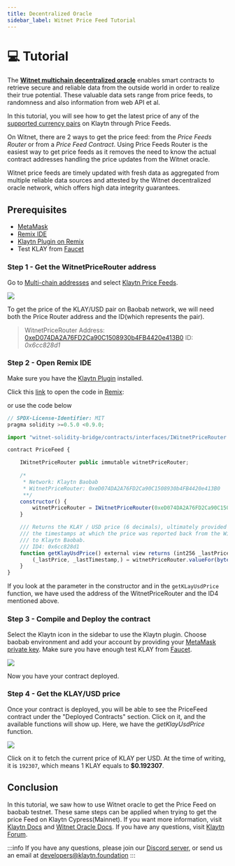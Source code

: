 ```yaml
---
title: Decentralized Oracle
sidebar_label: Witnet Price Feed Tutorial
---
```


# 💻 Tutorial <a id="Witnet Price Feed Tutorial"></a>

The **[Witnet multichain decentralized oracle](https://docs.witnet.io/)** enables smart contracts to retrieve secure and reliable data from the outside world in order to realize their true potential. These valuable data sets range from price feeds, to randomness and also information from web API et al. 

In this tutorial, you will see how to get the latest price of any of the [supported currency pairs](https://docs.witnet.io/) on Klaytn through Price Feeds.

On Witnet, there are 2 ways to get the price feed: from the *Price Feeds Router* or from a *Price Feed Contract*. Using Price Feeds Router is the easiest way to get price feeds as it removes the need to know the actual contract addresses handling the price updates from the Witnet oracle.

Witnet price feeds are timely updated with fresh data as aggregated from multiple reliable data sources and attested by the Witnet decentralized oracle network, which offers high data integrity guarantees.


## Prerequisites <a id="Prerequisites"></a> 

* [MetaMask](https://metamask.io/download/)
* [Remix IDE](https://remix.ethereum.org/)
* [Klaytn Plugin on Remix](https://klaytn.foundation/using-klaytn-plugin-on-remix/)
* Test KLAY from [Faucet](https://baobab.wallet.klaytn.foundation/faucet)

### Step 1 - Get the WitnetPriceRouter address <a id="Get the WitnetPriceRouter address "></a>

Go to [Multi-chain addresses](https://docs.witnet.io/smart-contracts/witnet-data-feeds/addresses) and select [Klaytn Price Feeds](https://docs.witnet.io/smart-contracts/witnet-data-feeds/addresses/klaytn-price-feeds).

![](/images/witnet/price-feed.png)


To get the price of the KLAY/USD pair on Baobab network, we will need both the Price Router address and the ID(which represents the pair).
> WitnetPriceRouter Address: [0xeD074DA2A76FD2Ca90C1508930b4FB4420e413B0](https://baobab.scope.klaytn.com/account/0xeD074DA2A76FD2Ca90C1508930b4FB4420e413B0?tabId=txList)
> ID: *0x6cc828d1*


### Step 2 - Open Remix IDE <a id="Step2 - Open Remix IDE"></a>

Make sure you have the [Klaytn Plugin](https://klaytn.foundation/using-klaytn-plugin-on-remix/) installed.

Click this [link](https://remix.ethereum.org/#url=https://github.com/tantely-klaytn/witnet-oracle/blob/main/PriceFeed.sol) to open the code in [Remix](https://remix.ethereum.org/#url=https://github.com/tantely-klaytn/witnet-oracle/blob/main/PriceFeed.sol):

or use the code below


```javascript
// SPDX-License-Identifier: MIT
pragma solidity >=0.5.0 <0.9.0;

import "witnet-solidity-bridge/contracts/interfaces/IWitnetPriceRouter.sol";

contract PriceFeed {

    IWitnetPriceRouter public immutable witnetPriceRouter;
    
    /*
     * Network: Klaytn Baobab
     * WitnetPriceRouter: 0xeD074DA2A76FD2Ca90C1508930b4FB4420e413B0
     **/
    constructor() {
        witnetPriceRouter = IWitnetPriceRouter(0xeD074DA2A76FD2Ca90C1508930b4FB4420e413B0);
    }

    /// Returns the KLAY / USD price (6 decimals), ultimately provided by the Witnet oracle, and
    /// the timestamps at which the price was reported back from the Witnet oracle's sidechain 
    /// to Klaytn Baobab. 
    /// ID4: 0x6cc828d1
    function getKlayUsdPrice() external view returns (int256 _lastPrice, uint256 _lastTimestamp) {
        (_lastPrice, _lastTimestamp,) = witnetPriceRouter.valueFor(bytes4(0x6cc828d1));
    }
}

```
If you look at the parameter in the constructor and in the `getKLayUsdPrice` function, we have used the address of the WitnetPriceRouter and the ID4 mentioned above.

### Step 3 - Compile and Deploy the contract <a id="Step 3 - Compile and Deploy the contract"></a>

Select the Klaytn icon in the sidebar to use the Klaytn plugin. Choose baobab environment and add your account by providing your [MetaMask private key](https://metamask.zendesk.com/hc/en-us/articles/360015289632-How-to-export-an-account-s-private-key#:~:text=On%20the%20account%20page%2C%20click,click%20%E2%80%9CConfirm%E2%80%9D%20to%20proceed.). Make sure you have enough test KLAY from [Faucet](https://baobab.wallet.klaytn.foundation/faucet).

![](/images/witnet/deploy-pricefeed.png)

Now you have your contract deployed. 

### Step 4 - Get the KLAY/USD price <a id="Step 4 - Get the KLAY/USD price"></a>
Once your contract is deployed, you will be able to see the PriceFeed contract under the "Deployed Contracts" section. Click on it, and the available functions will show up. Here, we have the *getKlayUsdPrice* function.

![](/images/witnet/getKlayUsd.png)

Click on it to fetch the current price of KLAY per USD. At the time of writing, it is `192307`, which means 1 KLAY equals to **$0.192307**.

## Conclusion <a id="Conclusion"></a>
In this tutorial, we saw how to use Witnet oracle to get the Price Feed on baobab testnet. These same steps can be applied when trying to get the price Feed on Klaytn Cypress(Mainnet).  If you want more information, visit [Klaytn Docs](https://docs.klaytn.foundation/) and [Witnet Oracle Docs](https://docs.witnet.io/). If you have any questions, visit [Klaytn Forum](https://forum.klaytn.foundation/).


:::info
If you have any questions, please join our [Discord server](https://discord.io/KlaytnOfficial), or send us an email at developers@klaytn.foundation
:::